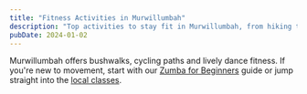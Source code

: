 ```yaml
---
title: "Fitness Activities in Murwillumbah"
description: "Top activities to stay fit in Murwillumbah, from hiking to high-energy Zumba classes."
pubDate: 2024-01-02
---
```

Murwillumbah offers bushwalks, cycling paths and lively dance fitness. If you're new to movement, start with our <a href="/zumba-for-beginners/">Zumba for Beginners</a> guide or jump straight into the <a href="/zumba-classes-murwillumbah/">local classes</a>.
